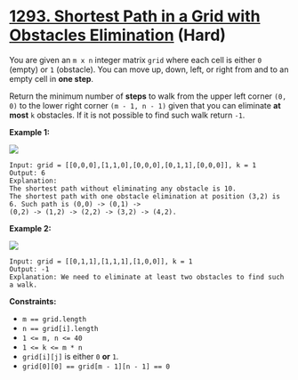 # [1293. Shortest Path in a Grid with Obstacles Elimination][link] (Hard)

[link]: https://leetcode.com/problems/shortest-path-in-a-grid-with-obstacles-elimination/

You are given an `m x n` integer matrix `grid` where each cell is either `0` (empty) or `1`
(obstacle). You can move up, down, left, or right from and to an empty cell in **one step**.

Return the minimum number of **steps** to walk from the upper left corner  `(0, 0)` to the lower
right corner  `(m - 1, n - 1)` given that you can eliminate **at most** `k` obstacles. If it is not
possible to find such walk return `-1`.

**Example 1:**

![](https://assets.leetcode.com/uploads/2021/09/30/short1-grid.jpg)

```
Input: grid = [[0,0,0],[1,1,0],[0,0,0],[0,1,1],[0,0,0]], k = 1
Output: 6
Explanation:
The shortest path without eliminating any obstacle is 10.
The shortest path with one obstacle elimination at position (3,2) is 6. Such path is (0,0) -> (0,1) ->
(0,2) -> (1,2) -> (2,2) -> (3,2) -> (4,2).
```

**Example 2:**

![](https://assets.leetcode.com/uploads/2021/09/30/short2-grid.jpg)

```
Input: grid = [[0,1,1],[1,1,1],[1,0,0]], k = 1
Output: -1
Explanation: We need to eliminate at least two obstacles to find such a walk.
```

**Constraints:**

- `m == grid.length`
- `n == grid[i].length`
- `1 <= m, n <= 40`
- `1 <= k <= m * n`
- `grid[i][j]` is either `0` **or** `1`.
- `grid[0][0] == grid[m - 1][n - 1] == 0`
